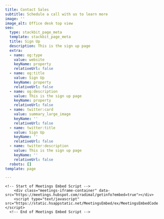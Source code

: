 ```yaml
---
title: Contact Sales
subtitle: Schedule a call with us to learn more
image: ''
image_alt: Office desk top view
seo:
  type: stackbit_page_meta
  template: stackbit_page_meta
  title: Sign Up
  description: This is the sign up page
  extra:
  - name: og:type
    value: website
    keyName: property
    relativeUrl: false
  - name: og:title
    value: Sign Up
    keyName: property
    relativeUrl: false
  - name: og:description
    value: This is the sign up page
    keyName: property
    relativeUrl: false
  - name: twitter:card
    value: summary_large_image
    keyName: ''
    relativeUrl: false
  - name: twitter:title
    value: Sign Up
    keyName: ''
    relativeUrl: false
  - name: twitter:description
    value: This is the sign up page
    keyName: ''
    relativeUrl: false
  robots: []
template: page

---
```

    <!-- Start of Meetings Embed Script -->
        <div class="meetings-iframe-container" data-src="https://meetings.hubspot.com/radimal/getinfo?embed=true"></div>
        <script type="text/javascript" src="https://static.hsappstatic.net/MeetingsEmbed/ex/MeetingsEmbedCode.js"></script>
      <!-- End of Meetings Embed Script -->